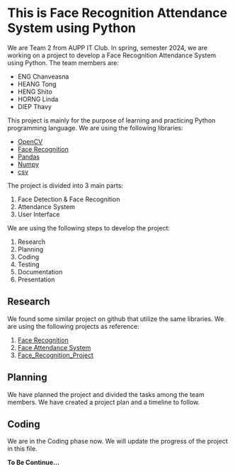# This is Face Recognition Attendance System using Python

We are Team 2 from AUPP IT Club. In spring, semester 2024, we are working on a project to develop a Face Recognition Attendance System using Python. The team members are:
- ENG Chanveasna
- HEANG Tong
- HENG Shito
- HORNG Linda
- DIEP Thavy

This project is mainly for the purpose of learning and practicing Python programming language. We are using the following libraries:
- [OpenCV](https://opencv.org/)
- [Face Recognition](https://github.com/ageitgey/face_recognition)
- [Pandas](https://pandas.pydata.org/)
- [Numpy](https://numpy.org/)
- [csv](https://docs.python.org/3/library/csv.html)

The project is divided into 3 main parts:
1. Face Detection & Face Recognition
2. Attendance System
3. User Interface

We are using the following steps to develop the project:
1. Research
2. Planning
3. Coding
4. Testing
5. Documentation
6. Presentation

## Research
We found some similar project on github that utilize the same libraries. We are using the following projects as reference:
1. [Face Recognition](https://github.com/ageitgey/face_recognition)
2. [Face Attendance System](htps://github.com/computervisioneng/face-atendance-system)
3. [Face_Recognition_Project](https://github.com/Chando0185/face_recognition_project)

## Planning
We have planned the project and divided the tasks among the team members. We have created a project plan and a timeline to follow.

## Coding
We are in the Coding phase now. We will update the progress of the project in this file.

__To Be Continue...__